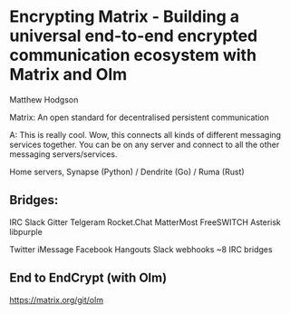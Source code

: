 # Encrypting Matrix - Building a universal end-to-end encrypted communication ecosystem with Matrix and Olm

Matthew Hodgson

Matrix: An open standard for decentralised persistent communication

A: This is really cool. Wow, this connects all kinds of different messaging services together. You can be on any server and connect to all the other messaging servers/services.

Home servers, Synapse (Python) / Dendrite (Go) / Ruma (Rust)

## Bridges:

IRC
Slack
Gitter
Telgeram
Rocket.Chat
MatterMost
FreeSWITCH
Asterisk
libpurple


Twitter
iMessage
Facebook
Hangouts
Slack webhooks
~8 IRC bridges

## End to EndCrypt (with Olm)

https://matrix.org/git/olm